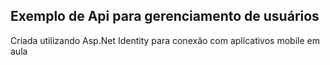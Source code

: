## Exemplo de Api para gerenciamento de usuários  

Criada utilizando Asp.Net Identity para conexão com aplicativos mobile em aula  


